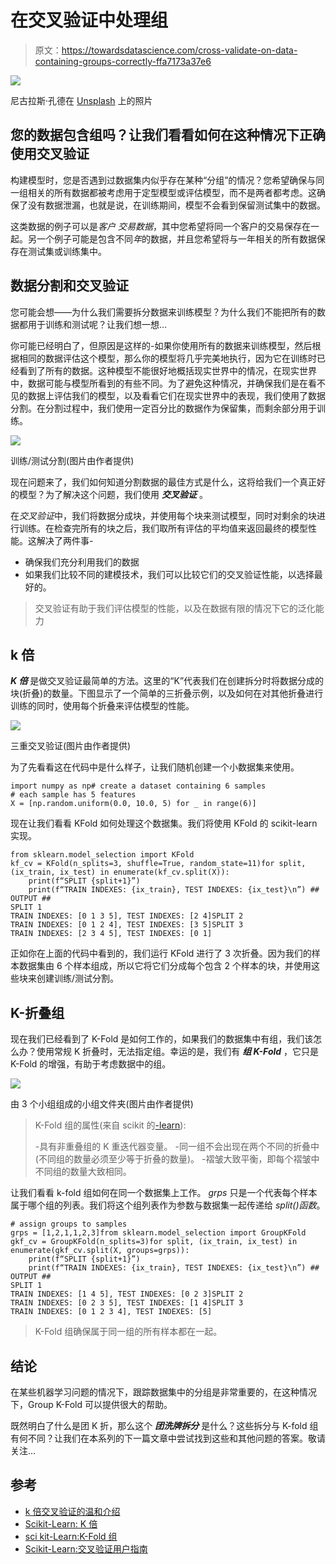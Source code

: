 # 在交叉验证中处理组

> 原文：<https://towardsdatascience.com/cross-validate-on-data-containing-groups-correctly-ffa7173a37e6>

![](img/a2dbad64221c56a4df3f2090edb51b00.png)

尼古拉斯·孔德在 [Unsplash](https://unsplash.com?utm_source=medium&utm_medium=referral) 上的照片

## 您的数据包含组吗？让我们看看如何在这种情况下正确使用交叉验证

构建模型时，您是否遇到过数据集内似乎存在某种“分组”的情况？您希望确保与同一组相关的所有数据都被考虑用于定型模型或评估模型，而不是两者都考虑。这确保了没有数据泄漏，也就是说，在训练期间，模型不会看到保留测试集中的数据。

这类数据的例子可以是*客户* *交易数据*，其中您希望将同一个客户的交易保存在一起。另一个例子可能是包含不同*年*的数据，并且您希望将与一年相关的所有数据保存在测试集或训练集中。

## 数据分割和交叉验证

您可能会想——为什么我们需要拆分数据来训练模型？为什么我们不能把所有的数据都用于训练和测试呢？让我们想一想…

你可能已经明白了，但原因是这样的-如果你使用所有的数据来训练模型，然后根据相同的数据评估这个模型，那么你的模型将几乎完美地执行，因为它在训练时已经看到了所有的数据。这种模型不能很好地概括现实世界中的情况，在现实世界中，数据可能与模型所看到的有些不同。为了避免这种情况，并确保我们是在看不见的数据上评估我们的模型，以及看看它们在现实世界中的表现，我们使用了数据分割。在分割过程中，我们使用一定百分比的数据作为保留集，而剩余部分用于训练。

![](img/e592dd2967ee4e2cb293ea97138eecc1.png)

训练/测试分割(图片由作者提供)

现在问题来了，我们如何知道分割数据的最佳方式是什么，这将给我们一个真正好的模型？为了解决这个问题，我们使用 ***交叉验证*** 。

在*交叉验证*中，我们将数据分成块，并使用每个块来测试模型，同时对剩余的块进行训练。在检查完所有的块之后，我们取所有评估的平均值来返回最终的模型性能。这解决了两件事-

*   确保我们充分利用我们的数据
*   如果我们比较不同的建模技术，我们可以比较它们的交叉验证性能，以选择最好的。

> 交叉验证有助于我们评估模型的性能，以及在数据有限的情况下它的泛化能力

## k 倍

***K 倍*** 是做交叉验证最简单的方法。这里的“K”代表我们在创建拆分时将数据分成的块(折叠)的数量。下图显示了一个简单的三折叠示例，以及如何在对其他折叠进行训练的同时，使用每个折叠来评估模型的性能。

![](img/c809ad45b94d5fe3de1103e8b13b7645.png)

三重交叉验证(图片由作者提供)

为了先看看这在代码中是什么样子，让我们随机创建一个小数据集来使用。

```
import numpy as np# create a dataset containing 6 samples
# each sample has 5 features
X = [np.random.uniform(0.0, 10.0, 5) for _ in range(6)]
```

现在让我们看看 KFold 如何处理这个数据集。我们将使用 KFold 的 scikit-learn 实现。

```
from sklearn.model_selection import KFold
kf_cv = KFold(n_splits=3, shuffle=True, random_state=11)for split, (ix_train, ix_test) in enumerate(kf_cv.split(X)):
    print(f“SPLIT {split+1}”)
    print(f“TRAIN INDEXES: {ix_train}, TEST INDEXES: {ix_test}\n”) ## OUTPUT ##
SPLIT 1
TRAIN INDEXES: [0 1 3 5], TEST INDEXES: [2 4]SPLIT 2
TRAIN INDEXES: [0 1 2 4], TEST INDEXES: [3 5]SPLIT 3
TRAIN INDEXES: [2 3 4 5], TEST INDEXES: [0 1]
```

正如你在上面的代码中看到的，我们运行 KFold 进行了 3 次折叠。因为我们的样本数据集由 6 个样本组成，所以它将它们分成每个包含 2 个样本的块，并使用这些块来创建训练/测试分割。

## K-折叠组

现在我们已经看到了 K-Fold 是如何工作的，如果我们的数据集中有组，我们该怎么办？使用常规 K 折叠时，无法指定组。幸运的是，我们有 ***组 K-Fold*** ，它只是 K-Fold 的增强，有助于考虑数据中的组。

![](img/eae3a513f3e823062eb47d1e68986404.png)

由 3 个小组组成的小组文件夹(图片由作者提供)

> K-Fold 组的属性(来自 scikit 的[-learn](https://scikit-learn.org/stable/modules/generated/sklearn.model_selection.GroupKFold.html)):
> 
> -具有非重叠组的 K 重迭代器变量。
> -同一组不会出现在两个不同的折叠中(不同组的数量必须至少等于折叠的数量)。
> -褶皱大致平衡，即每个褶皱中不同组的数量大致相同。

让我们看看 k-fold 组如何在同一个数据集上工作。 *grps* 只是一个代表每个样本属于哪个组的列表。我们将这个组列表作为参数与数据集一起传递给 *split()函数*。

```
# assign groups to samples
grps = [1,2,1,1,2,3]from sklearn.model_selection import GroupKFold
gkf_cv = GroupKFold(n_splits=3)for split, (ix_train, ix_test) in enumerate(gkf_cv.split(X, groups=grps)):
    print(f“SPLIT {split+1}”)
    print(f“TRAIN INDEXES: {ix_train}, TEST INDEXES: {ix_test}\n”) ## OUTPUT ##
SPLIT 1
TRAIN INDEXES: [1 4 5], TEST INDEXES: [0 2 3]SPLIT 2
TRAIN INDEXES: [0 2 3 5], TEST INDEXES: [1 4]SPLIT 3
TRAIN INDEXES: [0 1 2 3 4], TEST INDEXES: [5]
```

> K-Fold 组确保属于同一组的所有样本都在一起。

## 结论

在某些机器学习问题的情况下，跟踪数据集中的分组是非常重要的，在这种情况下，Group K-Fold 可以提供很大的帮助。

既然明白了什么是团 K 折，那么这个 ***团洗牌拆分*** 是什么？这些拆分与 K-fold 组有何不同？让我们在本系列的下一篇文章中尝试找到这些和其他问题的答案。敬请关注…

## 参考

*   [k 倍交叉验证的温和介绍](https://machinelearningmastery.com/k-fold-cross-validation/)
*   [Scikit-Learn: K 倍](https://scikit-learn.org/stable/modules/generated/sklearn.model_selection.KFold.html#sklearn.model_selection.KFold)
*   [sci kit-Learn:K-Fold 组](https://scikit-learn.org/stable/modules/generated/sklearn.model_selection.GroupKFold.html)
*   [Scikit-Learn:交叉验证用户指南](https://scikit-learn.org/stable/modules/cross_validation.html)